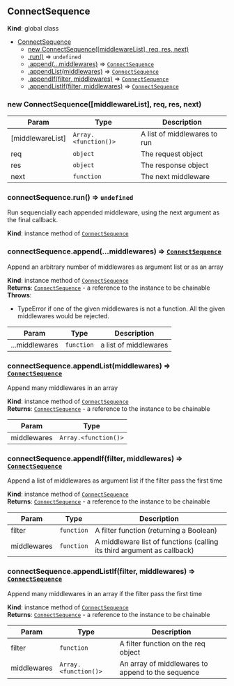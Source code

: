 <a name="ConnectSequence"></a>

## ConnectSequence
**Kind**: global class  

* [ConnectSequence](#ConnectSequence)
    * [new ConnectSequence([middlewareList], req, res, next)](#new_ConnectSequence_new)
    * [.run()](#ConnectSequence+run) ⇒ <code>undefined</code>
    * [.append(...middlewares)](#ConnectSequence+append) ⇒ <code>[ConnectSequence](#ConnectSequence)</code>
    * [.appendList(middlewares)](#ConnectSequence+appendList) ⇒ <code>[ConnectSequence](#ConnectSequence)</code>
    * [.appendIf(filter, middlewares)](#ConnectSequence+appendIf) ⇒ <code>[ConnectSequence](#ConnectSequence)</code>
    * [.appendListIf(filter, middlewares)](#ConnectSequence+appendListIf) ⇒ <code>[ConnectSequence](#ConnectSequence)</code>

<a name="new_ConnectSequence_new"></a>

### new ConnectSequence([middlewareList], req, res, next)

| Param | Type | Description |
| --- | --- | --- |
| [middlewareList] | <code>Array.&lt;function()&gt;</code> | A list of middlewares to run |
| req | <code>object</code> | The request object |
| res | <code>object</code> | The response object |
| next | <code>function</code> | The next middleware |

<a name="ConnectSequence+run"></a>

### connectSequence.run() ⇒ <code>undefined</code>
Run sequencially each appended middleware, using the next argument as the final callback.

**Kind**: instance method of <code>[ConnectSequence](#ConnectSequence)</code>  
<a name="ConnectSequence+append"></a>

### connectSequence.append(...middlewares) ⇒ <code>[ConnectSequence](#ConnectSequence)</code>
Append an arbitrary number of middlewares as argument list or as an array

**Kind**: instance method of <code>[ConnectSequence](#ConnectSequence)</code>  
**Returns**: <code>[ConnectSequence](#ConnectSequence)</code> - a reference to the instance to be chainable  
**Throws**:

- TypeError if one of the given middlewares is not a function. All the given middlewares would be rejected.


| Param | Type | Description |
| --- | --- | --- |
| ...middlewares | <code>function</code> | a list of middlewares |

<a name="ConnectSequence+appendList"></a>

### connectSequence.appendList(middlewares) ⇒ <code>[ConnectSequence](#ConnectSequence)</code>
Append many middlewares in an array

**Kind**: instance method of <code>[ConnectSequence](#ConnectSequence)</code>  
**Returns**: <code>[ConnectSequence](#ConnectSequence)</code> - a reference to the instance to be chainable  

| Param | Type |
| --- | --- |
| middlewares | <code>Array.&lt;function()&gt;</code> |

<a name="ConnectSequence+appendIf"></a>

### connectSequence.appendIf(filter, middlewares) ⇒ <code>[ConnectSequence](#ConnectSequence)</code>
Append a list of middlewares as argument list if the filter pass the first time

**Kind**: instance method of <code>[ConnectSequence](#ConnectSequence)</code>  
**Returns**: <code>[ConnectSequence](#ConnectSequence)</code> - a reference to the instance to be chainable  

| Param | Type | Description |
| --- | --- | --- |
| filter | <code>function</code> | A filter function (returning a Boolean) |
| middlewares | <code>function</code> | A middleware list of functions (calling its third argument as callback) |

<a name="ConnectSequence+appendListIf"></a>

### connectSequence.appendListIf(filter, middlewares) ⇒ <code>[ConnectSequence](#ConnectSequence)</code>
Append many middlewares in an array if the filter pass the first time

**Kind**: instance method of <code>[ConnectSequence](#ConnectSequence)</code>  
**Returns**: <code>[ConnectSequence](#ConnectSequence)</code> - a reference to the instance to be chainable  

| Param | Type | Description |
| --- | --- | --- |
| filter | <code>function</code> | A filter function on the req object |
| middlewares | <code>Array.&lt;function()&gt;</code> | An array of middlewares to append to the sequence |
